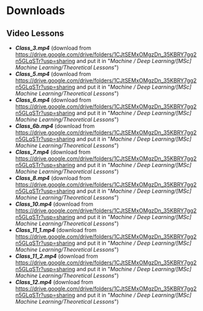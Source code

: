# Downloads
## Video Lessons
* ***Class_3.mp4*** (download from https://drive.google.com/drive/folders/1CJtSEMxOMgzDn_35KBRY7gg2n5GLqSTr?usp=sharing and put it in "*Machine / Deep Learning/[MSc] Machine Learning/Theoretical Lessons*")
* ***Class_5.mp4*** (download from https://drive.google.com/drive/folders/1CJtSEMxOMgzDn_35KBRY7gg2n5GLqSTr?usp=sharing and put it in "*Machine / Deep Learning/[MSc] Machine Learning/Theoretical Lessons*")
* ***Class_6.mp4*** (download from https://drive.google.com/drive/folders/1CJtSEMxOMgzDn_35KBRY7gg2n5GLqSTr?usp=sharing and put it in "*Machine / Deep Learning/[MSc] Machine Learning/Theoretical Lessons*")
* ***Class_6b.mp4*** (download from https://drive.google.com/drive/folders/1CJtSEMxOMgzDn_35KBRY7gg2n5GLqSTr?usp=sharing and put it in "*Machine / Deep Learning/[MSc] Machine Learning/Theoretical Lessons*")
* ***Class_7.mp4*** (download from https://drive.google.com/drive/folders/1CJtSEMxOMgzDn_35KBRY7gg2n5GLqSTr?usp=sharing and put it in "*Machine / Deep Learning/[MSc] Machine Learning/Theoretical Lessons*")
* ***Class_8.mp4*** (download from https://drive.google.com/drive/folders/1CJtSEMxOMgzDn_35KBRY7gg2n5GLqSTr?usp=sharing and put it in "*Machine / Deep Learning/[MSc] Machine Learning/Theoretical Lessons*")
* ***Class_10.mp4*** (download from https://drive.google.com/drive/folders/1CJtSEMxOMgzDn_35KBRY7gg2n5GLqSTr?usp=sharing and put it in "*Machine / Deep Learning/[MSc] Machine Learning/Theoretical Lessons*")
* ***Class_11_1.mp4*** (download from https://drive.google.com/drive/folders/1CJtSEMxOMgzDn_35KBRY7gg2n5GLqSTr?usp=sharing and put it in "*Machine / Deep Learning/[MSc] Machine Learning/Theoretical Lessons*")
* ***Class_11_2.mp4*** (download from https://drive.google.com/drive/folders/1CJtSEMxOMgzDn_35KBRY7gg2n5GLqSTr?usp=sharing and put it in "*Machine / Deep Learning/[MSc] Machine Learning/Theoretical Lessons*")
* ***Class_12.mp4*** (download from https://drive.google.com/drive/folders/1CJtSEMxOMgzDn_35KBRY7gg2n5GLqSTr?usp=sharing and put it in "*Machine / Deep Learning/[MSc] Machine Learning/Theoretical Lessons*")